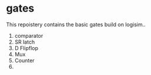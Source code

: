 # gates 
This repoistery contains the basic gates build on logisim..
1. comparator
2. SR latch
3. D Flipflop
4. Mux
5. Counter
6. 
